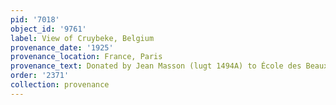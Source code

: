 ```yaml
---
pid: '7018'
object_id: '9761'
label: View of Cruybeke, Belgium
provenance_date: '1925'
provenance_location: France, Paris
provenance_text: Donated by Jean Masson (lugt 1494A) to École des Beaux-Arts
order: '2371'
collection: provenance
---
```

